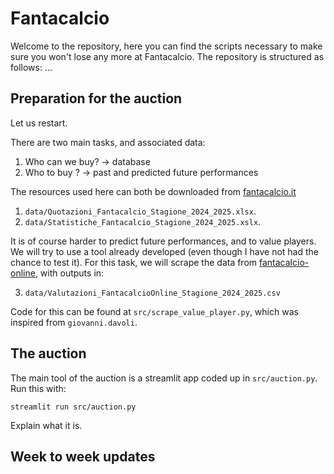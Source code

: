 # Fantacalcio

Welcome to the repository, here you can find the scripts necessary to make sure you won't lose any more at Fantacalcio.
The repository is structured as follows:
... 


## Preparation for the auction

Let us restart. 

There are two main tasks, and associated data:

1. Who can we buy? 	-> database
2. Who to buy ? 	-> past and predicted future performances

The resources used here can both be downloaded from [fantacalcio.it](https://www.fantacalcio.it/quotazioni-fantacalcio)

1. `data/Quotazioni_Fantacalcio_Stagione_2024_2025.xlsx`.
2. `data/Statistiche_Fantacalcio_Stagione_2024_2025.xslx`.

It is of course harder to predict future performances, and to value players.
We will try to use a tool already developed (even though I have not had the chance to test it).
For this task, we will scrape the data from [fantacalcio-online](https://www.fantacalcio-online.com/it/asta-fantacalcio-stima-prezzi), with outputs in:

3. `data/Valutazioni_FantacalcioOnline_Stagione_2024_2025.csv`

Code for this can be found at `src/scrape_value_player.py`, which was inspired from `giovanni.davoli`.


## The auction

The main tool of the auction is a streamlit app coded up in `src/auction.py`.
Run this with:

```{zsh run-app}
streamlit run src/auction.py
```

Explain what it is.

## Week to week updates

